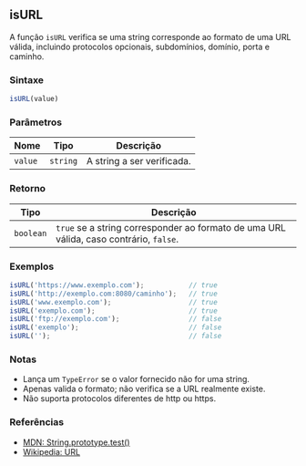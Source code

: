 ## isURL

A função `isURL` verifica se uma string corresponde ao formato de uma URL válida, incluindo protocolos opcionais, subdomínios, domínio, porta e caminho.

### Sintaxe

```javascript
isURL(value)
```

### Parâmetros

| Nome    | Tipo      | Descrição                  |
|---------|-----------|----------------------------|
| `value` | `string`  | A string a ser verificada. |

### Retorno

| Tipo       | Descrição                                                                |
|------------|--------------------------------------------------------------------------|
| `boolean`  | `true` se a string corresponder ao formato de uma URL válida, caso contrário, `false`. |

### Exemplos

```javascript
isURL('https://www.exemplo.com');           // true
isURL('http://exemplo.com:8080/caminho');   // true
isURL('www.exemplo.com');                   // true
isURL('exemplo.com');                       // true
isURL('ftp://exemplo.com');                 // false
isURL('exemplo');                           // false
isURL('');                                  // false
```

### Notas

- Lança um `TypeError` se o valor fornecido não for uma string.
- Apenas valida o formato; não verifica se a URL realmente existe.
- Não suporta protocolos diferentes de http ou https.

### Referências

- [MDN: String.prototype.test()](https://developer.mozilla.org/pt-BR/docs/Web/JavaScript/Reference/Global_Objects/RegExp/test)
- [Wikipedia: URL](https://pt.wikipedia.org/wiki/URL)
